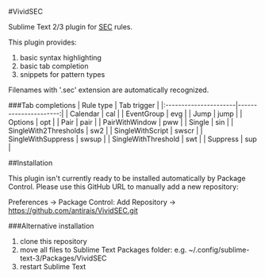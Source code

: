 #VividSEC

Sublime Text 2/3 plugin for [SEC](https://simple-evcorr.github.io/) rules.

This plugin provides:

1. basic syntax highlighting
2. basic tab completion
3. snippets for pattern types

Filenames with '.sec' extension are automatically recognized.

###Tab completions
| Rule type             | Tab trigger           |
|:----------------------|----------------------:|
| Calendar              | cal                   |
| EventGroup            | evg                   |
| Jump                  | jump                  |
| Options               | opt                   |
| Pair                  | pair                  |
| PairWithWindow        | pww                   |
| Single                | sin                   |
| SingleWith2Thresholds | sw2                   |
| SingleWithScript      | swscr                 |
| SingleWithSuppress    | swsup                 |
| SingleWithThreshold   | swt                   |
| Suppress              | sup                   |


##Installation

This plugin isn't currently ready to be installed automatically by Package Control.
Please use this GitHub URL to manually add a new repository:

Preferences -> Package Control: Add Repository -> https://github.com/antirais/VividSEC.git

###Alternative installation

1. clone this repository
2. move all files to Sublime Text Packages folder: e.g. ~/.config/sublime-text-3/Packages/VividSEC
3. restart Sublime Text
